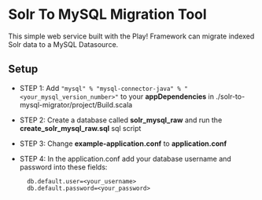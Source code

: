 # Solr To MySQL Migration Tool

This simple web service built with the Play! Framework can migrate indexed Solr data to a MySQL Datasource. 


## Setup

- STEP 1: Add `"mysql" % "mysql-connector-java" % "<your_mysql_version_number>"` to your **appDependencies** in ./solr-to-mysql-migrator/project/Build.scala

- STEP 2: Create a database called **solr_mysql_raw** and run the **create_solr_mysql_raw.sql** sql script

- STEP 3: Change **example-application.conf** to **application.conf**

- STEP 4: In the application.conf add your database username and password into these fields:

        db.default.user=<your_username>
        db.default.password=<your_password>

